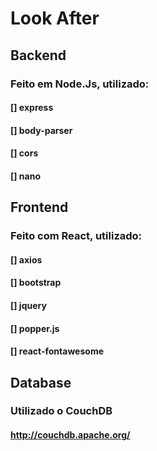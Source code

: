 <h1> Look After </h1>

<h2> Backend </h2>
<h3> Feito em Node.Js, utilizado:</h3>
<h4>[] express</h4>
<h4>[] body-parser</h4>
<h4>[] cors</h4>
<h4>[] nano</h4>
<h2> Frontend </h2>
<h3>Feito com React, utilizado:</h3>
<h4>[] axios</h4>
<h4>[] bootstrap</h4>
<h4>[] jquery</h4>
<h4>[] popper.js</h4>
<h4>[] react-fontawesome</h4>
<h2> Database </h2>
<h3>Utilizado o CouchDB</h3>
<h4><a href='http://couchdb.apache.org/'>http://couchdb.apache.org/</a></h4>
